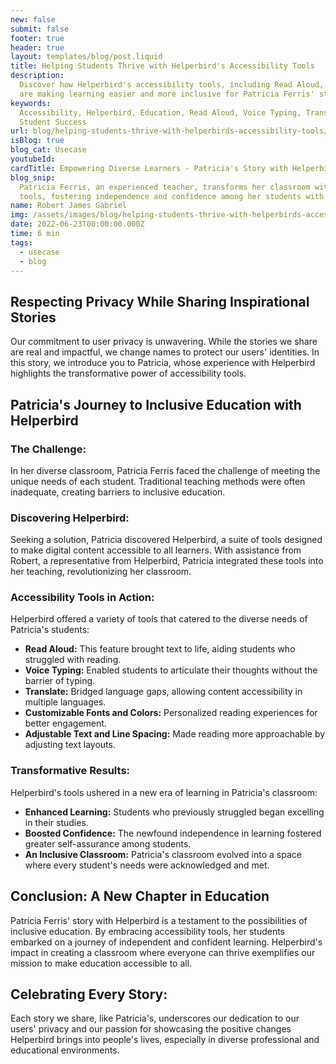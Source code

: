 ```yaml
---
new: false
submit: false
footer: true
header: true
layout: templates/blog/post.liquid
title: Helping Students Thrive with Helperbird's Accessibility Tools
description:
  Discover how Helperbird's accessibility tools, including Read Aloud, Voice Typing, and Translate,
  are making learning easier and more inclusive for Patricia Ferris' students with diverse needs.
keywords:
  Accessibility, Helperbird, Education, Read Aloud, Voice Typing, Translate, Inclusive Learning,
  Student Success
url: blog/helping-students-thrive-with-helperbirds-accessibility-tools/
isBlog: true
blog_cat: Usecase
youtubeId:
cardTitle: Empowering Diverse Learners - Patricia's Story with Helperbird
blog_snip:
  Patricia Ferris, an experienced teacher, transforms her classroom with Helperbird's accessibility
  tools, fostering independence and confidence among her students with diverse needs.
name: Robert James Gabriel
img: /assets/images/blog/helping-students-thrive-with-helperbirds-accessibility-tools/helperbird-tools.png
date: 2022-06-23T00:00:00.000Z
time: 6 min
tags:
  - usecase
  - blog
---
```


## Respecting Privacy While Sharing Inspirational Stories

Our commitment to user privacy is unwavering. While the stories we share are real and impactful, we
change names to protect our users' identities. In this story, we introduce you to Patricia, whose
experience with Helperbird highlights the transformative power of accessibility tools.

## Patricia's Journey to Inclusive Education with Helperbird

### The Challenge:

In her diverse classroom, Patricia Ferris faced the challenge of meeting the unique needs of each
student. Traditional teaching methods were often inadequate, creating barriers to inclusive
education.

### Discovering Helperbird:

Seeking a solution, Patricia discovered Helperbird, a suite of tools designed to make digital
content accessible to all learners. With assistance from Robert, a representative from Helperbird,
Patricia integrated these tools into her teaching, revolutionizing her classroom.

### Accessibility Tools in Action:

Helperbird offered a variety of tools that catered to the diverse needs of Patricia's students:

- **Read Aloud:** This feature brought text to life, aiding students who struggled with reading.
- **Voice Typing:** Enabled students to articulate their thoughts without the barrier of typing.
- **Translate:** Bridged language gaps, allowing content accessibility in multiple languages.
- **Customizable Fonts and Colors:** Personalized reading experiences for better engagement.
- **Adjustable Text and Line Spacing:** Made reading more approachable by adjusting text layouts.

### Transformative Results:

Helperbird's tools ushered in a new era of learning in Patricia's classroom:

- **Enhanced Learning:** Students who previously struggled began excelling in their studies.
- **Boosted Confidence:** The newfound independence in learning fostered greater self-assurance
  among students.
- **An Inclusive Classroom:** Patricia's classroom evolved into a space where every student's needs
  were acknowledged and met.

## Conclusion: A New Chapter in Education

Patricia Ferris' story with Helperbird is a testament to the possibilities of inclusive education.
By embracing accessibility tools, her students embarked on a journey of independent and confident
learning. Helperbird's impact in creating a classroom where everyone can thrive exemplifies our
mission to make education accessible to all.

## Celebrating Every Story:

Each story we share, like Patricia's, underscores our dedication to our users' privacy and our
passion for showcasing the positive changes Helperbird brings into people's lives, especially in
diverse professional and educational environments.
